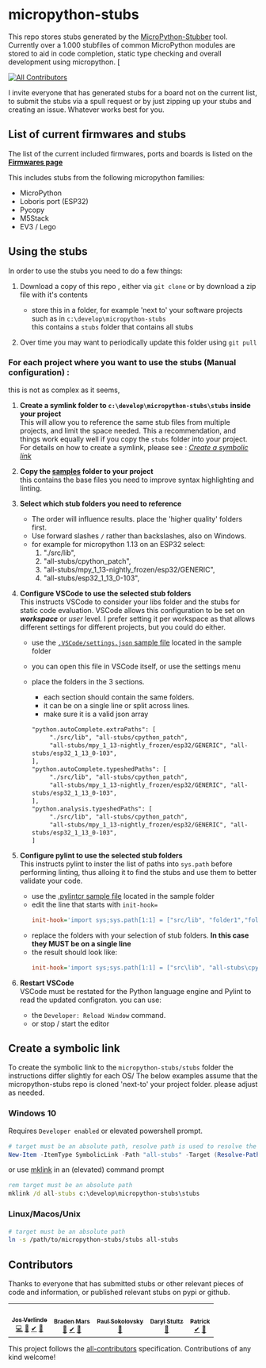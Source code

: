 # micropython-stubs
<img src="docs/colorstubs.jpg"
     alt="pencil stubs"
     width=0%
     height=20%
     style="float: right; margin-right: 10px;" />

This repo stores stubs generated by the [MicroPython-Stubber](https://github.com/Josverl/micropython-stubber) tool.
Currently over a 1.000 stubfiles of common MicroPython modules are stored to aid in code completion, static type checking and overall development using micropython.
[
<!-- ALL-CONTRIBUTORS-BADGE:START - Do not remove or modify this section -->
[![All Contributors](https://img.shields.io/badge/all_contributors-5-orange.svg?style=flat-square)](#contributors-)
<!-- ALL-CONTRIBUTORS-BADGE:END -->

I invite everyone that has generated stubs for a board not on the current list, to submit the stubs via a spull request or by just zipping up your stubs and creating an issue.
Whatever works best for you.

## List of current firmwares and stubs 
The list of the current included firmwares, ports and boards is listed on the [**Firmwares page**](firmwares.md)  

This includes stubs from the following micropython families: 
 - MicroPython
 - Loboris port (ESP32)
 - Pycopy
 - M5Stack
 - EV3 / Lego

## Using the stubs 

In order to use the stubs you need to do a few things:  
 1.  Download a copy of this repo , either via `git clone` or by download a zip file with it's contents
     - store this in a folder, for example 'next to' your software projects such as in `c:\develop\micropython-stubs`  
     this contains a `stubs` folder that contains all stubs

 2. Over time you may want to periodically update this folder using `git pull`

### For each project where you want to use the stubs (Manual configuration) :   
this is not as complex as it seems,

 1.  **Create a symlink folder to `c:\develop\micropython-stubs\stubs` inside your project**  
     This will allow you to reference the same stub files from multiple projects, and limit the space needed. This a recommendation, and things work equally well if you copy the `stubs` folder into your project.  
     For details on how to create a symlink, please see : [_Create a symbolic link_](###create-a-symbolic-link)

 2.  **Copy the [samples](doc/samples) folder to your project**  
 this contains the base files you need to improve syntax highlighting and linting.

 2.  **Select which stub folders you need to reference**  
     - The order will influence results. place the 'higher quality' folders first.
     - Use forward slashes `/` rather than backslashes, also on Windows.
     - for example for micropython 1.13 on an ESP32 select:
         1. "./src/lib",
         2. "all-stubs/cpython_patch",
         3. "all-stubs/mpy_1_13-nightly_frozen/esp32/GENERIC", 
         4. "all-stubs/esp32_1_13_0-103",

 3.  **Configure VSCode to use the selected stub folders**  
      This instructs VSCode to consider your libs folder and the stubs for static code evaluation.
      VSCode allows this configuration to be set on **_workspace_** or _user_ level. I prefer setting it per workspace as that allows different settings for different projects, but you could do either.
     - use the [`.VSCode/settings.json` sample file](docs/samples/.VSCode/settings.json) located in the sample folder
     - you can open this file in VSCode itself, or use the settings menu 
     - place the folders in the 3 sections. 
          - each section should contain the same folders. 
          - it can be on a single line or split across lines. 
          - make sure it is a valid json array 

          ```
          "python.autoComplete.extraPaths": [
               "./src/lib", "all-stubs/cpython_patch", 
               "all-stubs/mpy_1_13-nightly_frozen/esp32/GENERIC", "all-stubs/esp32_1_13_0-103",
          ],
          "python.autoComplete.typeshedPaths": [
               "./src/lib", "all-stubs/cpython_patch", 
               "all-stubs/mpy_1_13-nightly_frozen/esp32/GENERIC", "all-stubs/esp32_1_13_0-103",
          ],
          "python.analysis.typeshedPaths": [
               "./src/lib", "all-stubs/cpython_patch", 
               "all-stubs/mpy_1_13-nightly_frozen/esp32/GENERIC", "all-stubs/esp32_1_13_0-103",
          ]
          ```
 3.  **Configure pylint to use the selected stub folders**  
     This instructs pylint to inster the list of paths into `sys.path` before performing linting, thus alloing it to find the stubs and use them to better validate your code.
     - use the [.pylintcr sample file](docs/sample/.pylintrc) located in the sample folder
     - edit the line that starts with `init-hook=`  
          ``` ini
          init-hook='import sys;sys.path[1:1] = ["src/lib", "folder1","folder2", "folder3",];'
          ```
     - replace the folders with your selection of stub folders. **In this case they MUST be on a single line**
     - the result should look like:
          ``` ini
          init-hook='import sys;sys.path[1:1] = ["src\lib", "all-stubs\cpython_patch","all-stubs\mpy_1_13-nightly_frozen\esp32\GENERIC", "all-stubs\esp32_1_13_0-103",];'
          ```
 4.  **Restart VSCode**  
     VSCode must be restated for the Python language engine and Pylint to read the updated configraton.
     you can use: 
     - the `Developer: Reload Window` command.
     - or stop / start the editor


## Create a symbolic link
To create the symbolic link to the `micropython-stubs/stubs` folder the instructions differ slightly for each OS/
The below examples assume that the micropython-stubs repo is cloned 'next-to' your project folder.
please adjust as needed.

### Windows 10 
Requires `Developer enabled` or elevated powershell prompt.

``` powershell
# target must be an absolute path, resolve path is used to resolve the relative path to absolute
New-Item -ItemType SymbolicLink -Path "all-stubs" -Target (Resolve-Path -Path ../micropython-stubs/stubs)
```
or use [mklink](https://docs.microsoft.com/en-us/windows-server/administration/windows-commands/mklink) in an (elevated) command prompt
``` cmd
rem target must be an absolute path
mklink /d all-stubs c:\develop\micropython-stubs\stubs
```

### Linux/Macos/Unix

``` sh
# target must be an absolute path
ln -s /path/to/micropython-stubs/stubs all-stubs
```

## Contributors
Thanks to everyone that has submitted stubs or other relevant pieces of code and information, or published relevant stubs on pypi or github.

<!-- ALL-CONTRIBUTORS-LIST:START - Do not remove or modify this section -->
<!-- prettier-ignore-start -->
<!-- markdownlint-disable -->
<table>
  <tr>
    <td align="center"><a href="https://github.com/Josverl"><img src="https://avatars2.githubusercontent.com/u/981654?v=4?s=100" width="100px;" alt=""/><br /><sub><b>Jos Verlinde</b></sub></a><br /><a href="https://github.com/Josverl/micropython-stubs/commits?author=josverl" title="Code">💻</a> <a href="#stubs-josverl" title="MicroPython stubs">📝</a> <a href="#test-josverl" title="Test">✔</a> <a href="#tool-josverl" title="Tools">🔧</a></td>
    <td align="center"><a href="https://github.com/BradenM"><img src="https://avatars1.githubusercontent.com/u/5913808?v=4?s=100" width="100px;" alt=""/><br /><sub><b>Braden Mars</b></sub></a><br /><a href="#stubs-BradenM" title="MicroPython stubs">📝</a> <a href="#test-BradenM" title="Test">✔</a> <a href="#tool-BradenM" title="Tools">🔧</a></td>
    <td align="center"><a href="https://github.com/pfalcon"><img src="https://avatars3.githubusercontent.com/u/500451?v=4?s=100" width="100px;" alt=""/><br /><sub><b>Paul Sokolovsky</b></sub></a><br /><a href="#stubs-pfalcon" title="MicroPython stubs">📝</a></td>
    <td align="center"><a href="https://github.com/dastultz"><img src="https://avatars3.githubusercontent.com/u/4334042?v=4?s=100" width="100px;" alt=""/><br /><sub><b>Daryl Stultz</b></sub></a><br /><a href="#stubs-dastultz" title="MicroPython stubs">📝</a></td>
    <td align="center"><a href="http://patrickwalters.us/"><img src="https://avatars0.githubusercontent.com/u/4002194?v=4?s=100" width="100px;" alt=""/><br /><sub><b>Patrick</b></sub></a><br /><a href="#test-askpatrickw" title="Test">✔</a> <a href="#stubs-askpatrickw" title="MicroPython stubs">📝</a></td>
  </tr>
</table>

<!-- markdownlint-restore -->
<!-- prettier-ignore-end -->

<!-- ALL-CONTRIBUTORS-LIST:END -->
This project follows the [all-contributors](https://github.com/all-contributors/all-contributors) specification. Contributions of any kind welcome!
